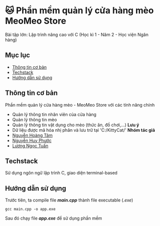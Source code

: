 # 🐱 Phần mềm quản lý cửa hàng mèo MeoMeo Store
Bài tập lớn: Lập trình nâng cao với C (Học kì 1 - Năm 2 - Học viện Ngân hàng)

## Mục lục
* [Thông tin cơ bản](#thông-tin-cơ-bản)
* [Techstack](#techstack)
* [Hướng dẫn sử dụng](#hướng-dẫn-sử-dụng)

## Thông tin cơ bản
Phần mềm quản lý cửa hàng mèo - MeoMeo Store với các tính năng chính
- Quản lý thông tin nhân viên của cửa hàng
- Quản lý thông tin mèo
- Quản lý thông tin vật dụng cho mèo (thức ăn, đồ chơi,...)
**Lưu ý**
- Dữ liệu được mã hóa nhị phân và lưu trữ tại 'C:/KittyCat/'
**Nhóm tác giả**
- [Nguyễn Hoàng Tâm](https://github.com/nghtamm2003)
- [Nguyễn Huy Phước](https://github.com/DurkYerunz)
- [Lương Ngọc Tuấn](https://github.com/TuanChill)
	
## Techstack
Sử dụng ngôn ngữ lập trình C, giao diện terminal-based
	
## Hướng dẫn sử dụng
Trước tiên, ta compile file ***main.cpp*** thành file executable (*.exe*)
```
gcc main.cpp -o app.exe
```
Sau đó chạy file ***app.exe*** để sử dụng phần mềm